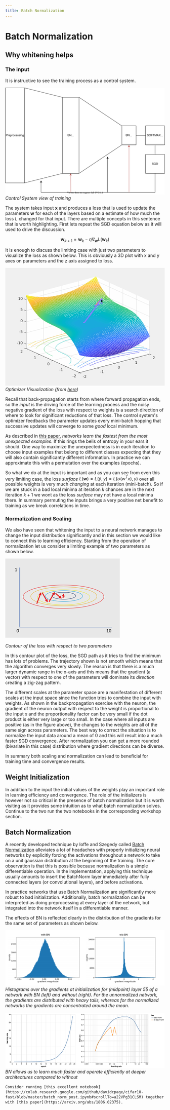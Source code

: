 ```yaml
---
title: Batch Normalization
---
```



# Batch Normalization

## Why whitening helps

### The input

It is instructive to see the training process as a control system. 

![control-system-training](images/control-system-training.drawio.svg)
_Control System view of training_

The system takes input $\mathbf x$ and produces a loss that is used to update the parameters $\mathbf w$ for each of the layers based on a estimate of how much the loss $L$ changed for that input. There are multiple concepts in this sentence that is worth highlighting. First lets repeat the SGD equation below as it will used to drive the discussion. 

$$\mathbf w_{k+1} = \mathbf w_k - \eta \nabla_{\mathbf w} L(\mathbf w_k)$$
 
It is enough to discuss the limiting case with just two parameters to visualize the loss as shown below. This is obviously a 3D plot with x and y axes on parameters and the z axis assigned to loss. 

![visualizer](images/visualizer.gif)
_Optimizer Visualization (from [here](https://github.com/Kitsunetic/Optimizer-Visualization))_

Recall that back-propagation starts from where forward propagation ends, so the _input_ is the driving force of the learning process and the noisy negative gradient of the loss with respect to weights is a search direction of where to look for significant reductions of that loss. The control system's optimizer feedbacks the parameter updates every mini-batch hopping that successive updates will converge to some _good_ local minimum. 

As described in [this paper](http://yann.lecun.com/exdb/publis/pdf/lecun-98b.pdf), _networks learn the fastest from the most unexpected examples_.  If this rings the bells of entropy in your ears it should. One way to maximize the unexpectedness is in each iteration to choose input examples that belong to different classes expecting that they will also contain significantly different information. In practice we can approximate this with a permutation over the examples (epochs). 

So what we do at the input is important and as you can see from even this very limiting case, the loss _surface_ $L(\mathbf w) = L(\hat y, y) = L(\sigma(w^Tx), y)$ over all possible weights is very much _changing_ at each iteration (mini-batch). So if we are stuck in a bad local minima at iteration $k$ chances are in the next iteration $k+1$ we wont as the loss _surface_ may not have a local minima there. In summary permuting the inputs brings a very positive net benefit to training as we break correlations in time.

### Normalization and Scaling

We also have seen that whitening the input to a neural network manages to change the input distribution significantly and in this section we would like to connect this to learning efficiency. Starting from the operation of normalization let us consider a limiting example of two parameters as shown below. 

![sgd-convergence2](images/sgd-convergence2.png)

_Contour of the loss with respect to two parameters_

In this contour plot of the loss, the SGD path as it tries to find the minimum has lots of problems. The trajectory shown is not smooth which means that the algorithm converges very slowly. The reason is that there is a much larger dynamic range in the x-axis and this means that the gradient (a vector) with respect to one of the parameters will dominate its _direction_ creating a zig-zag pattern. 

The different scales at the parameter space are a manifestation of different scales at the input space since the function tries to combine the input with weights. As shown in the backpropagation exercise with the neuron, the gradient of the neuron output with respect to the weight is proportional to the input $x$ and the proportionality factor can be very small if the dot product is either very large or too small. In the case where all inputs are positive (as in the figure above), the changes to the weights are all of the same sign across parameters. The best way to correct the situation is to normalize the input data around a mean of 0 and this will result into a much faster SGD convergence. After normalization you can get a more rounded (bivariate in this case) distribution where gradient directions can be  diverse. 

In summary both scaling and normalization can lead to beneficial for training time and convergence results.

## Weight Initialization

In addition to the input the initial values of the weights play an important role in learning efficiency and convergence. The role of the initializers is however not so critical in the presence of batch normalization but it is worth visiting as it provides some intuition as to what batch normalization solves. Continue to the two run the two notebooks in the corresponding workshop section. 

## Batch Normalization 

A recently developed technique by Ioffe and Szegedy called [Batch Normalization](http://arxiv.org/abs/1502.03167) alleviates a lot of headaches with properly initializing neural networks by explicitly forcing the activations throughout a network to take on a unit gaussian distribution at the beginning of the training. The core observation is that this is possible because normalization is a simple differentiable operation. In the implementation, applying this technique usually amounts to insert the BatchNorm layer immediately after fully connected layers (or convolutional layers), and before activations. 

In practice networks that use Batch Normalization are significantly more robust to bad initialization. Additionally, batch normalization can be interpreted as doing preprocessing at every layer of the network, but integrated into the network itself in a differentiable manner. 

The effects of BN is reflected clearly in the distribution of the gradients for the same set of parameters as shown below.

![histograms-bn](images/histograms-bn.png)
_Histograms over the gradients at initialization for (midpoint) layer 55 of a network with BN (left) and
without (right). For the unnormalized network, the gradients are distributed with heavy tails, whereas for the normalized networks the gradients are concentrated around the mean._

![learning-rate-bn](images/learning-rate-bn.png)
_BN allows us to learn much faster and operate efficiently at deeper architectures compared to without_

```{note}
Consider running [this excellent notebook](https://colab.research.google.com/github/davidcpage/cifar10-fast/blob/master/batch_norm_post.ipynb#scrollTo=a22VPg31CLSM) together with [this paper](https://arxiv.org/abs/1806.02375). 

 ```
 
